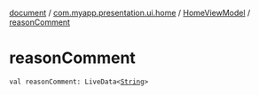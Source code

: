 [document](../../index.md) / [com.myapp.presentation.ui.home](../index.md) / [HomeViewModel](index.md) / [reasonComment](./reason-comment.md)

# reasonComment

`val reasonComment: LiveData<`[`String`](https://kotlinlang.org/api/latest/jvm/stdlib/kotlin/-string/index.html)`>`